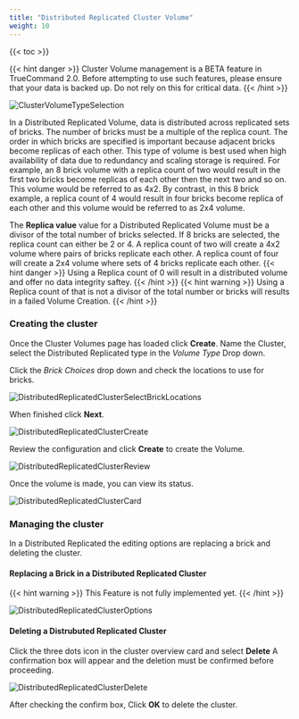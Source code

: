 ```yaml
---
title: "Distributed Replicated Cluster Volume"
weight: 10
---
```


{{< toc >}}

{{< hint danger >}}
Cluster Volume management is a BETA feature in TrueCommand 2.0. 
Before attempting to use such features, please ensure that your data is backed up. 
Do not rely on this for critical data.
{{< /hint >}}

![ClusterVolumeTypeSelection](/images/TrueCommand/2.0/ClusterVolumeTypeSelection.png "Cluster Volume Type Selection")

In a Distributed Replicated Volume, data is distributed across replicated sets of bricks. The number of bricks must be a multiple of the replica count. The order in which bricks are specified is important because adjacent bricks become replicas of each other. This type of volume is best used when high availability of data due to redundancy and scaling storage is required. For example, an 8 brick volume with a replica count of two would result in the first two bricks become replicas of each other then the next two and so on. This volume would be referred to as 4x2. By contrast, in this 8 brick example, a replica count of 4 would result in four bricks become replica of each other and this volume would be referred to as 2x4 volume.

The **Replica value** value for a Distributed Replicated Volume must be a divisor of the total number of bricks selected.  If 8 bricks are selected, the replica count can either be 2 or 4.  A replica count of two will create a 4x2 volume where pairs of bricks replicate each other. A replica count of four will create a 2x4 volume where sets of 4 bricks replicate each other.
{{< hint danger >}}
Using a Replica count of 0 will result in a distributed volume and offer no data integrity saftey. 
{{< /hint >}}
{{< hint warning >}}
Using a Replica count of that is not a divisor of the total number or bricks will results in a failed Volume Creation.
{{< /hint >}}

### Creating the cluster

Once the Cluster Volumes page has loaded click **Create**.
Name the Cluster, select the Distributed Replicated type in the *Volume Type* Drop down.

Click the *Brick Choices* drop down and check the locations to use for bricks.


![DistributedReplicatedClusterSelectBrickLocations](/images/TrueCommand/2.0/DistributedReplicatedClusterSelectBrickLocations.png "DistributedReplicatedClusterSelectBrickLocations")

When finished click **Next**.

![DistributedReplicatedClusterCreate](/images/TrueCommand/2.0/DistributedReplicatedClusterCreate.png "DistributedReplicatedClusterCreate")

Review the configuration and click **Create** to create the Volume. 

![DistributedReplicatedClusterReview](/images/TrueCommand/2.0/DistributedReplicatedClusterReview.png "DistributedReplicatedClusterReview")

Once the volume is made, you can view its status.

![DistributedReplicatedClusterCard](/images/TrueCommand/2.0/DistributedReplicatedClusterCard.png "DistributedReplicatedClusterCard")

### Managing the cluster

In a Distributed Replicated the editing options are replacing a brick and deleting the cluster.

#### Replacing a Brick in a Distributed Replicated Cluster

{{< hint warning >}}
This Feature is not fully implemented yet.
{{< /hint >}}

![DistributedReplicatedClusterOptions](/images/TrueCommand/2.0/DistributedReplicatedClusterOptions.png "DistributedReplicatedClusterOptions")

#### Deleting a Distrubuted Replicated Cluster

Click the three dots icon in the cluster overview card and select **Delete**
A confirmation box will appear and the deletion must be confirmed before proceeding.

![DistributedReplicatedClusterDelete](/images/TrueCommand/2.0/DistributedReplicatedClusterDelete.png "DistributedReplicatedClusterDelete")

After checking the confirm box, Click **OK** to delete the cluster.

